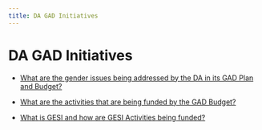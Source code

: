 ```yaml
---
title: DA GAD Initiatives
---
```


# DA GAD Initiatives


 - [What are the gender issues being addressed by the DA in its GAD Plan and Budget?](/other-priority-programs-and-projects/da-gad-initiatives/what-are-the-gender-issues-being-addressed-by-the-da-in-its-gad-plan-and-budget)
    
 - [What are the activities that are being funded by the GAD Budget?](/other-priority-programs-and-projects/da-gad-initiatives/what-are-the-activities-that-are-being-funded-by-the-gad-budget)
    
 - [What is GESI and how are GESI Activities being funded?](/other-priority-programs-and-projects/da-gad-initiatives/what-is-gesi-and-how-are-gesi-activities-being-funded)
    
